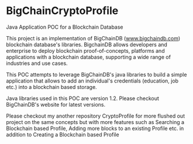 # BigChainCryptoProfile
Java Application POC for a Blockchain Database 

This project is an implementation of BigChainDB (www.bigchaindb.com) blockchain database's libraries. BigchainDB allows developers and enterprise to deploy blockchain proof-of-concepts, platforms and applications with a blockchain database, supporting a wide range of industries and use cases.

This POC attempts to leverage BigChainDB's java libraries to build a simple application that allows to add an individual's credentials (education, job etc.) into a blockchain based storage.

Java libraries used in this POC are version 1.2. Please checkout BigChainDB's website for latest versions.

Please checkout my another repository CryptoProfile for more flushed out project on the same concepts but with more features such as Searching a Blockchain based Profile, Adding more blocks to an existing Profile etc. in addition to Creating a Blockchain based Profile
